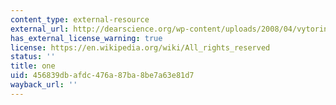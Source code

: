```yaml
---
content_type: external-resource
external_url: http://dearscience.org/wp-content/uploads/2008/04/vytorin500.jpg
has_external_license_warning: true
license: https://en.wikipedia.org/wiki/All_rights_reserved
status: ''
title: one
uid: 456839db-afdc-476a-87ba-8be7a63e81d7
wayback_url: ''
---
```

